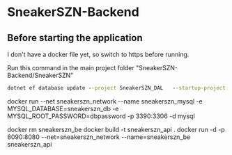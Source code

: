 # SneakerSZN-Backend

## Before starting the application

I don't have a docker file yet, so switch to https before running.

Run this command in the main project folder "SneakerSZN-Backend/SneakerSZN"
```cmd
dotnet ef database update --project SneakerSZN_DAL   --startup-project SneakerSZN
```

docker run --net sneakerszn_network --name sneakerszn_mysql -e MYSQL_DATABASE=sneakerszn_db -e MYSQL_ROOT_PASSWORD=dbpassword -p 3390:3306 -d mysql 

docker rm sneakerszn_be
docker build -t sneakerszn_api .
docker run -d -p 8090:8080 --net=sneakerszn_network --name=sneakerszn_be sneakerszn_api
